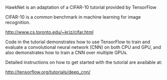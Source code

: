 HawkNet is an adaptation of a CIFAR-10 tutorial provided by TensorFlow

CIFAR-10 is a common benchmark in machine learning for image recognition.

http://www.cs.toronto.edu/~kriz/cifar.html

Code in the tutorial demonstrates how to use TensorFlow to train and evaluate a convolutional neural network (CNN) on both CPU and GPU, and also demonstrates how to train a CNN over multiple GPUs.

Detailed instructions on how to get started with the tutorial are available at:

http://tensorflow.org/tutorials/deep_cnn/

